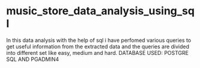 # music_store_data_analysis_using_sql
In this data analysis with the help of sql i have perfomed various queries to get useful information from the extracted data and the queries are divided into different set like easy, medium and hard.
DATABASE USED: POSTGRE SQL AND PGADMIN4
